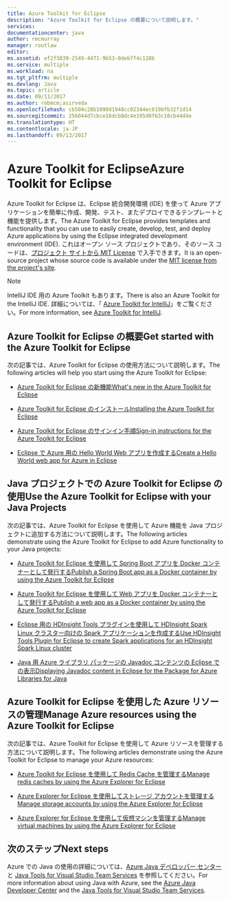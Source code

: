 ```yaml
---
title: Azure Toolkit for Eclipse
description: "Azure Toolkit for Eclipse の概要について説明します。"
services: 
documentationcenter: java
author: rmcmurray
manager: routlaw
editor: 
ms.assetid: ef2f3839-2549-4471-9b53-0deb7f4c128b
ms.service: multiple
ms.workload: na
ms.tgt_pltfrm: multiple
ms.devlang: Java
ms.topic: article
ms.date: 09/11/2017
ms.author: robmcm;asirveda
ms.openlocfilehash: cb504c28b1090d1948cc02344ec619bfb32f1d14
ms.sourcegitcommit: 256044d7cbce16dcb8dc4e195d0f63c10cb44d4e
ms.translationtype: HT
ms.contentlocale: ja-JP
ms.lasthandoff: 09/13/2017
---
```

# <a name="azure-toolkit-for-eclipse"></a><span data-ttu-id="d04bc-103">Azure Toolkit for Eclipse</span><span class="sxs-lookup"><span data-stu-id="d04bc-103">Azure Toolkit for Eclipse</span></span>
<span data-ttu-id="d04bc-104">Azure Toolkit for Eclipse は、Eclipse 統合開発環境 (IDE) を使って Azure アプリケーションを簡単に作成、開発、テスト、またデプロイできるテンプレートと機能を提供します。</span><span class="sxs-lookup"><span data-stu-id="d04bc-104">The Azure Toolkit for Eclipse provides templates and functionality that you can use to easily create, develop, test, and deploy Azure applications by using the Eclipse integrated development environment (IDE).</span></span> <span data-ttu-id="d04bc-105">これはオープン ソース プロジェクトであり、そのソース コードは、[プロジェクト サイトから MIT License](https://github.com/microsoft/azure-tools-for-java) で入手できます。</span><span class="sxs-lookup"><span data-stu-id="d04bc-105">It is an open-source project whose source code is available under the [MIT license from the project's site](https://github.com/microsoft/azure-tools-for-java).</span></span>

> [!NOTE]
> <span data-ttu-id="d04bc-106">IntelliJ IDE 用の Azure Toolkit もあります。</span><span class="sxs-lookup"><span data-stu-id="d04bc-106">There is also an Azure Toolkit for the IntelliJ IDE.</span></span> <span data-ttu-id="d04bc-107">詳細については、「 [Azure Toolkit for IntelliJ](../intellij/azure-toolkit-for-intellij.md)」をご覧ください。</span><span class="sxs-lookup"><span data-stu-id="d04bc-107">For more information, see [Azure Toolkit for IntelliJ](../intellij/azure-toolkit-for-intellij.md).</span></span>
> 
> 

## <a name="get-started-with-the-azure-toolkit-for-eclipse"></a><span data-ttu-id="d04bc-108">Azure Toolkit for Eclipse の概要</span><span class="sxs-lookup"><span data-stu-id="d04bc-108">Get started with the Azure Toolkit for Eclipse</span></span>
<span data-ttu-id="d04bc-109">次の記事では、Azure Toolkit for Eclipse の使用方法について説明します。</span><span class="sxs-lookup"><span data-stu-id="d04bc-109">The following articles will help you start using the Azure Toolkit for Eclipse:</span></span>

* [<span data-ttu-id="d04bc-110">Azure Toolkit for Eclipse の新機能</span><span class="sxs-lookup"><span data-stu-id="d04bc-110">What's new in the Azure Toolkit for Eclipse</span></span>](azure-toolkit-for-eclipse-whats-new.md)

* [<span data-ttu-id="d04bc-111">Azure Toolkit for Eclipse のインストール</span><span class="sxs-lookup"><span data-stu-id="d04bc-111">Installing the Azure Toolkit for Eclipse</span></span>](azure-toolkit-for-eclipse-installation.md)

* [<span data-ttu-id="d04bc-112">Azure Toolkit for Eclipse のサインイン手順</span><span class="sxs-lookup"><span data-stu-id="d04bc-112">Sign-in instructions for the Azure Toolkit for Eclipse</span></span>](azure-toolkit-for-eclipse-sign-in-instructions.md)

* [<span data-ttu-id="d04bc-113">Eclipse で Azure 用の Hello World Web アプリを作成する</span><span class="sxs-lookup"><span data-stu-id="d04bc-113">Create a Hello World web app for Azure in Eclipse</span></span>](/azure/app-service-web/app-service-web-eclipse-create-hello-world-web-app)

## <a name="use-the-azure-toolkit-for-eclipse-with-your-java-projects"></a><span data-ttu-id="d04bc-114">Java プロジェクトでの Azure Toolkit for Eclipse の使用</span><span class="sxs-lookup"><span data-stu-id="d04bc-114">Use the Azure Toolkit for Eclipse with your Java Projects</span></span>
<span data-ttu-id="d04bc-115">次の記事では、Azure Toolkit for Eclipse を使用して Azure 機能を Java プロジェクトに追加する方法について説明します。</span><span class="sxs-lookup"><span data-stu-id="d04bc-115">The following articles demonstrate using the Azure Toolkit for Eclipse to add Azure functionality to your Java projects:</span></span>

* [<span data-ttu-id="d04bc-116">Azure Toolkit for Eclipse を使用して Spring Boot アプリを Docker コンテナーとして発行する</span><span class="sxs-lookup"><span data-stu-id="d04bc-116">Publish a Spring Boot app as a Docker container by using the Azure Toolkit for Eclipse</span></span>](azure-toolkit-for-eclipse-publish-spring-boot-docker-app.md)

* [<span data-ttu-id="d04bc-117">Azure Toolkit for Eclipse を使用して Web アプリを Docker コンテナーとして発行する</span><span class="sxs-lookup"><span data-stu-id="d04bc-117">Publish a web app as a Docker container by using the Azure Toolkit for Eclipse</span></span>](azure-toolkit-for-eclipse-publish-as-docker-container.md)

* [<span data-ttu-id="d04bc-118">Eclipse 用の HDInsight Tools プラグインを使用して HDInsight Spark Linux クラスター向けの Spark アプリケーションを作成する</span><span class="sxs-lookup"><span data-stu-id="d04bc-118">Use HDInsight Tools Plugin for Eclipse to create Spark applications for an HDInsight Spark Linux cluster</span></span>](/azure/hdinsight/hdinsight-apache-spark-eclipse-tool-plugin)

* [<span data-ttu-id="d04bc-119">Java 用 Azure ライブラリ パッケージの Javadoc コンテンツの Eclipse での表示</span><span class="sxs-lookup"><span data-stu-id="d04bc-119">Displaying Javadoc content in Eclipse for the Package for Azure Libraries for Java</span></span>](azure-toolkit-for-eclipse-displaying-javadoc-content-for-azure-libraries.md)

## <a name="manage-azure-resources-using-the-azure-toolkit-for-eclipse"></a><span data-ttu-id="d04bc-120">Azure Toolkit for Eclipse を使用した Azure リソースの管理</span><span class="sxs-lookup"><span data-stu-id="d04bc-120">Manage Azure resources using the Azure Toolkit for Eclipse</span></span>
<span data-ttu-id="d04bc-121">次の記事では、Azure Toolkit for Eclipse を使用して Azure リソースを管理する方法について説明します。</span><span class="sxs-lookup"><span data-stu-id="d04bc-121">The following articles demonstrate using the Azure Toolkit for Eclipse to manage your Azure resources:</span></span>

* [<span data-ttu-id="d04bc-122">Azure Toolkit for Eclipse を使用して Redis Cache を管理する</span><span class="sxs-lookup"><span data-stu-id="d04bc-122">Manage redis caches by using the Azure Explorer for Eclipse</span></span>](azure-toolkit-for-eclipse-managing-redis-caches-using-azure-explorer.md)

* [<span data-ttu-id="d04bc-123">Azure Explorer for Eclipse を使用してストレージ アカウントを管理する</span><span class="sxs-lookup"><span data-stu-id="d04bc-123">Manage storage accounts by using the Azure Explorer for Eclipse</span></span>](azure-toolkit-for-eclipse-managing-storage-accounts-using-azure-explorer.md)

* [<span data-ttu-id="d04bc-124">Azure Explorer for Eclipse を使用して仮想マシンを管理する</span><span class="sxs-lookup"><span data-stu-id="d04bc-124">Manage virtual machines by using the Azure Explorer for Eclipse</span></span>](azure-toolkit-for-eclipse-managing-virtual-machines-using-azure-explorer.md)

## <a name="next-steps"></a><span data-ttu-id="d04bc-125">次のステップ</span><span class="sxs-lookup"><span data-stu-id="d04bc-125">Next steps</span></span>

<span data-ttu-id="d04bc-126">Azure での Java の使用の詳細については、[Azure Java デベロッパー センター](https://azure.microsoft.com/develop/java/)と [Java Tools for Visual Studio Team Services](https://java.visualstudio.com/) を参照してください。</span><span class="sxs-lookup"><span data-stu-id="d04bc-126">For more information about using Java with Azure, see the [Azure Java Developer Center](https://azure.microsoft.com/develop/java/) and the [Java Tools for Visual Studio Team Services](https://java.visualstudio.com/).</span></span>

<!-- [!INCLUDE [azure-toolkit-additional-resources](../includes/azure-toolkit-additional-resources.md)] -->

<!-- URL List -->

[Azure Java Developer Center]: https://docs.microsoft.com/java/azure
[Java Tools for Visual Studio Team Services]: https://java.visualstudio.com/

<!-- Temporarily Deprecated URLs -->

<!-- [Deploying large deployments](azure-toolkit-for-eclipse-deploying-large-deployments.md) -->
<!-- [How to Maintain Session Data with Session Affinity]: http://go.microsoft.com/fwlink/?LinkID=699539 -->
<!-- [How to Use Co-located Caching]: http://go.microsoft.com/fwlink/?LinkID=699542 -->
<!-- [How to Use Dedicated Caching]: http://go.microsoft.com/fwlink/?LinkID=699543 -->
<!-- [How to Use JMS with AMQP 1.0 in Azure with Eclipse]: http://go.microsoft.com/fwlink/?LinkID=699544 -->
<!-- [How to Use SSL Offloading]: http://go.microsoft.com/fwlink/?LinkID=699545 -->
<!-- [SSL Offloading]: http://go.microsoft.com/fwlink/?LinkID=699549 -->
<!-- [Using the Azure Service Runtime Library in JSP]: http://go.microsoft.com/fwlink/?LinkID=699551 -->
<!-- [How to Authenticate Web Users with Azure Access Control Service Using Eclipse]: /azure/active-directory/active-directory-java-authenticate-users-access-control-eclipse.md -->
<!-- [Debug a Java Web App on Azure in Eclipse]: /azure/app-service-web/app-service-web-debug-java-web-app-in-eclipse.md -->
<!-- [Debugging Azure Applications in Eclipse]: azure-toolkit-for-eclipse-debugging-azure-applications.md -->

<!-- Legacy MSDN URL = https://msdn.microsoft.com/library/azure/hh694271.aspx -->

